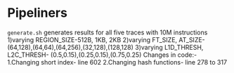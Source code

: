 # Pipeliners
`generate.sh` generates results for all five traces with 10M instructions
1)varying REGION_SIZE-512B, 1KB, 2KB
2)varying FT_SIZE, AT_SIZE-(64,128),(64,64),(64,256),(32,128),(128,128)
3)varying L1D_THRESH, L2C_THRESH- (0.5,0.15),(0.25,0.15),(0.75,0.25)
Changes in code:-
1.Changing short index- line 602
2.Changing hash functions- line 278 to 317

